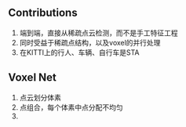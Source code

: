## Contributions
1. 端到端，直接从稀疏点云检测，而不是手工特征工程
2. 同时受益于稀疏点结构，以及voxel的并行处理
3. 在KITTI上的行人、车辆、自行车是STA
## Voxel Net
1. 点云划分体素
2. 点组合，每个体素中点分配不均匀
3. 
